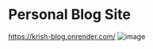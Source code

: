 # Personal Blog Site
https://krish-blog.onrender.com/
![image](https://user-images.githubusercontent.com/114987949/230967777-05033c99-a8b8-415b-9fa5-0c5d9f8d7432.png)
